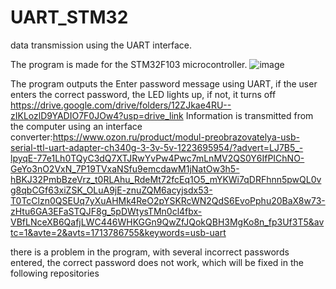 # UART_STM32
 data transmission using the UART interface. 
 
 The program is made for the STM32F103 microcontroller.
 ![image](https://github.com/TeXniKsueta/UART_STM32/assets/152018745/3c5a3385-aa15-4904-8f39-24150974b559)

The program outputs the Enter password message using UART, if the user enters the correct password, the LED lights up, if not, it turns off
https://drive.google.com/drive/folders/12ZJkae4RU--zIKLozlD9YADIO7F0JOw4?usp=drive_link
Information is transmitted from the computer using an interface converter:https://www.ozon.ru/product/modul-preobrazovatelya-usb-serial-ttl-uart-adapter-ch340g-3-3v-5v-1223695954/?advert=LJ7B5_-lpyqE-77e1Lh0TQyC3dQ7XTJRwYvPw4Pwc7mLnMV2QS0Y6IfPIChNO-GeYo3nO2VxN_7P19TVxaNSfu9emcdawM1jNatOw3h5-hBKJ32PmbBzeVrz_t0RLAhu_RdeMt72fcEq1O5_mYKWi7qDRFhnn5pwQL0vg8qbCGf63xiZSK_OLuA9jE-znuZQM6acyjsdx53-T0TcClzn0QSEUq7yXuAHMk4ReO2pYSKRcWN2QdS6EvoPphu20BaX8w73-zHtu6GA3EFaSTQJF8g_5pDWtysTMn0cl4fbx-VBfLNceXB6QafjLWC446WHKGGn9QwZfJQokQBH3MgKo8n_fp3Uf3T5&avtc=1&avte=2&avts=1713786755&keywords=usb-uart

there is a problem in the program, with several incorrect passwords entered, the correct password does not work, which will be fixed in the following repositories

